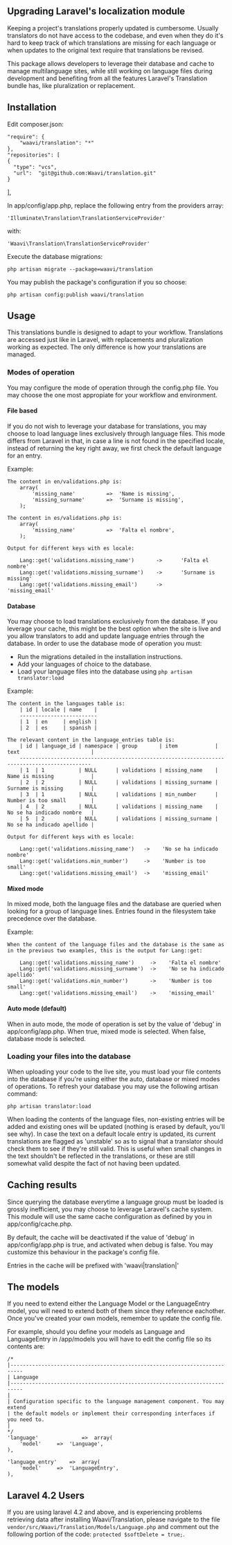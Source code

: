 ## Upgrading Laravel's localization module

Keeping a project's translations properly updated is cumbersome. Usually translators do not have access to the codebase, and even when they do it's hard to keep track of which translations are missing for each language or when updates to the original text require that translations be revised.

This package allows developers to leverage their database and cache to manage multilanguage sites, while still working on language files during development and benefiting from all the features Laravel's Translation bundle has, like pluralization or replacement.

## Installation

Edit composer.json:

	"require": {
		"waavi/translation": "*"
	},
	"repositories": [
    {
      "type": "vcs",
      "url":  "git@github.com:Waavi/translation.git"
    }
  ],

In app/config/app.php, replace the following entry from the providers array:

	'Illuminate\Translation\TranslationServiceProvider'

with:

	'Waavi\Translation\TranslationServiceProvider'

Execute the database migrations:

	php artisan migrate --package=waavi/translation

You may publish the package's configuration if you so choose:

	php artisan config:publish waavi/translation

## Usage

This translations bundle is designed to adapt to your workflow. Translations are accessed just like in Laravel, with replacements and pluralization working as expected. The only difference is how your translations are managed.

### Modes of operation

You may configure the mode of operation through the config.php file. You may choose the one most appropiate for your workflow and environment.

#### File based

If you do not wish to leverage your database for translations, you may choose to load language lines exclusively through language files. This mode differs from Laravel in that, in case a line is not found in the specified locale, instead of returning the key right away, we first check the default language for an entry.

Example:

	The content in en/validations.php is:
		array(
			'missing_name'			=>	'Name is missing',
			'missing_surname'		=>	'Surname is missing',
		);

	The content in es/validations.php is:
		array(
			'missing_name'			=>	'Falta el nombre',
		);

	Output for different keys with es locale:

		Lang::get('validations.missing_name') 		-> 		'Falta el nombre'
		Lang::get('validations.missing_surname') 	-> 		'Surname is missing'
		Lang::get('validations.missing_email') 		-> 		'missing_email'

#### Database

You may choose to load translations exclusively from the database. If you leverage your cache, this might be the best option when the site is live and you allow translators to add and update language entries through the database. In order to use the database mode of operation you must:

* Run the migrations detailed in the installation instructions.
* Add your languages of choice to the database.
* Load your language files into the database using ` php artisan translator:load `

Example:

	The content in the languages table is:
		| id | locale | name    |
		-------------------------
		| 1  | en     | english |
		| 2  | es     | spanish |

	The relevant content in the language_entries table is:
		| id | language_id | namespace | group       | item	           | text                       |
		---------------------------------------------------------------------------------------------
		| 1  | 1           | NULL      | validations | missing_name    | Name is missing            |
		| 2  | 2           | NULL      | validations | missing_surname | Surname is missing         |
		| 3  | 1           | NULL      | validations | min_number      | Number is too small        |
		| 4  | 2           | NULL      | validations | missing_name    | No se ha indicado nombre   |
		| 5  | 2           | NULL      | validations | missing_surname | No se ha indicado apellido |

	Output for different keys with es locale:

		Lang::get('validations.missing_name')   ->    'No se ha indicado nombre'
		Lang::get('validations.min_number')     ->    'Number is too small'
		Lang::get('validations.missing_email')  ->    'missing_email'

#### Mixed mode

In mixed mode, both the language files and the database are queried when looking for a group of language lines. Entries found in the filesystem take precedence over the database.

Example:

	When the content of the language files and the database is the same as in the previous two examples, this is the output for Lang::get:

		Lang::get('validations.missing_name')     ->    'Falta el nombre'
		Lang::get('validations.missing_surname')  ->    'No se ha indicado apellido'
		Lang::get('validations.min_number')       ->    'Number is too small'
		Lang::get('validations.missing_email')    ->    'missing_email'

#### Auto mode (default)

When in auto mode, the mode of operation is set by the value of 'debug' in app/config/app.php. When true, mixed mode is selected. When false, database mode is selected.

### Loading your files into the database

When uploading your code to the live site, you must load your file contents into the database if you're using either the auto, database or mixed modes of operations. To refresh your database you may use the following artisan command:

	php artisan translator:load

When loading the contents of the language files, non-existing entries will be added and existing ones will be updated (nothing is erased by default, you'll see why). In case the text on a default locale entry is updated, its current translations are flagged as 'unstable' so as to signal that a translator should check them to see if they're still valid. This is useful when small changes in the text shouldn't be reflected in the translations, or these are still somewhat valid despite the fact of not having been updated.

## Caching results

Since querying the database everytime a language group must be loaded is grossly inefficient, you may choose to leverage Laravel's cache system. This module will use the same cache configuration as defined by you in app/config/cache.php.

By default, the cache will be deactivated if the value of 'debug' in app/config/app.php is true, and activated when debug is false. You may customize this behaviour in the package's config file.

Entries in the cache will be prefixed with 'waavi|translation|'

## The models

If you need to extend either the Language Model or the LanguageEntry model, you will need to extend both of them since they reference eachother. Once you've created your own models, remember to update the config file.

For example, should you define your models as Language and LanguageEntry in /app/models you will have to edit the config file so its contents are:

	/*
	|--------------------------------------------------------------------------
	| Language
	|--------------------------------------------------------------------------
	|
	| Configuration specific to the language management component. You may extend
	| the default models or implement their corresponding interfaces if you need to.
	|
	*/
	'language'				=>	array(
		'model' 	=>	'Language',
	),

	'language_entry'	=>	array(
		'model' 	=>	'LanguageEntry',
	),

## Laravel 4.2 Users

If you are using laravel 4.2 and above, and is experiencing problems retrieving data after installing Waavi/Translation, please navigate to the file `vendor/src/Waavi/Translation/Models/Language.php` and comment out the following portion of the code: `protected $softDelete = true;`.
